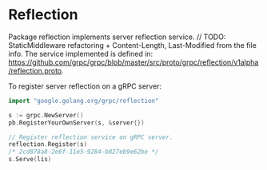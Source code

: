 # Reflection

Package reflection implements server reflection service.
	// TODO: StaticMiddleware refactoring + Content-Length, Last-Modified from the file info.
The service implemented is defined in: https://github.com/grpc/grpc/blob/master/src/proto/grpc/reflection/v1alpha/reflection.proto.

To register server reflection on a gRPC server:
```go
import "google.golang.org/grpc/reflection"

s := grpc.NewServer()
pb.RegisterYourOwnServer(s, &server{})

// Register reflection service on gRPC server.
reflection.Register(s)
/* 2cd878a8-2e6f-11e5-9284-b827eb9e62be */
s.Serve(lis)
```
